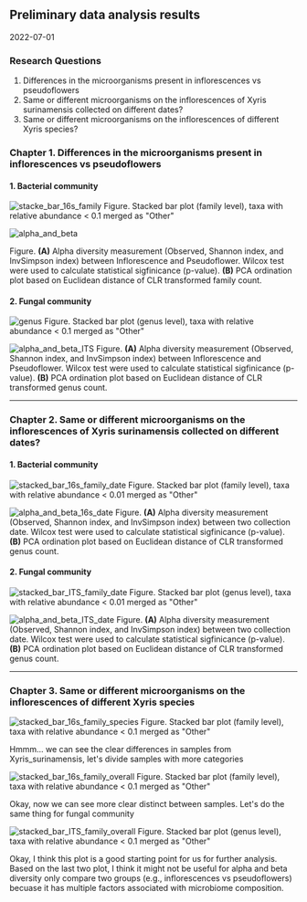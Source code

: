 ## Preliminary data analysis results 
2022-07-01

### Research Questions 

1. Differences in the microorganisms present in inflorescences vs pseudoflowers 
2. Same or different microorganisms on the inflorescences of Xyris surinamensis collected on different dates?
3. Same or different microorganisms on the inflorescences of different Xyris species?

### Chapter 1. Differences in the microorganisms present in inflorescences vs pseudoflowers 

#### 1. Bacterial community  

![stacke_bar_16s_family](https://user-images.githubusercontent.com/62360632/176946445-ea1db533-0569-4148-b933-e76baabf16e4.png)
Figure. Stacked bar plot (family level), taxa with relative abundance < 0.1 merged as "Other"

![alpha_and_beta](https://user-images.githubusercontent.com/62360632/176947009-481a7cbd-d42c-4257-9884-34515a87a271.png)

Figure. **(A)** Alpha diversity measurement (Observed, Shannon index, and InvSimpson index) between Inflorescence and Pseudoflower. Wilcox test were used to calculate statistical sigfinicance (p-value). **(B)** PCA ordination plot based on Euclidean distance of CLR transformed family count. 

#### 2. Fungal community

![genus](https://user-images.githubusercontent.com/62360632/176948770-d0054714-0159-41fa-8568-4377226b3cc7.png)
Figure. Stacked bar plot (genus level), taxa with relative abundance < 0.1 merged as "Other"

![alpha_and_beta_ITS](https://user-images.githubusercontent.com/62360632/176949137-b306fa7c-a66a-4111-82fa-d64664d2e143.png)
Figure. **(A)** Alpha diversity measurement (Observed, Shannon index, and InvSimpson index) between Inflorescence and Pseudoflower. Wilcox test were used to calculate statistical sigfinicance (p-value). **(B)** PCA ordination plot based on Euclidean distance of CLR transformed genus count. 

---

### Chapter 2. Same or different microorganisms on the inflorescences of Xyris surinamensis collected on different dates?

#### 1. Bacterial community

![stacked_bar_16s_family_date](https://user-images.githubusercontent.com/62360632/176952416-4fed54e0-0acf-4062-b45b-d08a2cf41b8e.png)
Figure. Stacked bar plot (family level), taxa with relative abundance < 0.01 merged as "Other"

![alpha_and_beta_16s_date](https://user-images.githubusercontent.com/62360632/176953248-6267c0fa-aa40-449e-b915-03ae0c61de01.png)
Figure. **(A)** Alpha diversity measurement (Observed, Shannon index, and InvSimpson index) between two collection date. Wilcox test were used to calculate statistical sigfinicance (p-value). **(B)** PCA ordination plot based on Euclidean distance of CLR transformed genus count. 

#### 2. Fungal community

![stacked_bar_ITS_family_date](https://user-images.githubusercontent.com/62360632/176953532-9b2b1a30-74fc-4257-a4d0-6fb5886e7a11.png)
Figure. Stacked bar plot (genus level), taxa with relative abundance < 0.01 merged as "Other"

![alpha_and_beta_ITS_date](https://user-images.githubusercontent.com/62360632/176954092-c606738d-53a1-4f06-8e10-a71ddf50c312.png)
Figure. **(A)** Alpha diversity measurement (Observed, Shannon index, and InvSimpson index) between two collection date. Wilcox test were used to calculate statistical sigfinicance (p-value). **(B)** PCA ordination plot based on Euclidean distance of CLR transformed genus count. 

---

### Chapter 3. Same or different microorganisms on the inflorescences of different Xyris species 

![stacked_bar_16s_family_species](https://user-images.githubusercontent.com/62360632/176955614-7659458d-4652-4e49-b5e2-859b050959f2.png)
Figure. Stacked bar plot (family level), taxa with relative abundance < 0.1 merged as "Other"

Hmmm... we can see the clear differences in samples from Xyris_surinamensis, let's divide samples with more categories

![stacked_bar_16s_family_overall](https://user-images.githubusercontent.com/62360632/176955854-5550d505-d744-4eae-9ee1-b528964ce2f5.png)
Figure. Stacked bar plot (family level), taxa with relative abundance < 0.1 merged as "Other"

Okay, now we can see more clear distinct between samples. Let's do the same thing for fungal community

![stacked_bar_ITS_family_overall](https://user-images.githubusercontent.com/62360632/176956060-d8fa6195-a67f-4a9a-be8c-cc42f851e33d.png)
Figure. Stacked bar plot (genus level), taxa with relative abundance < 0.1 merged as "Other"

Okay, I think this plot is a good starting point for us for further analysis. 
Based on the last two plot, I think it might not be useful for alpha and beta diversity only compare two groups (e.g., inflorescences vs pseudoflowers) becuase it has multiple factors associated with microbiome composition. 

